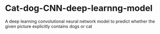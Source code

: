 # Cat-dog-CNN-deep-learnng-model
A deep learning convolutional neural network model to predict whether the given picture explicitly contains dogs or cat
